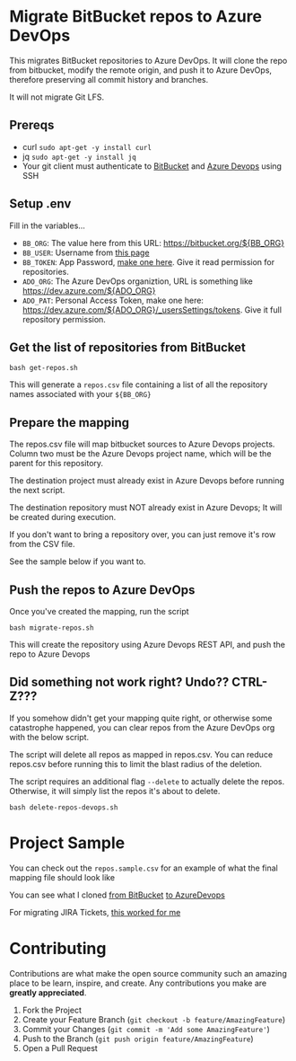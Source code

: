 # Migrate BitBucket repos to Azure DevOps

This migrates BitBucket repositories to Azure DevOps.  It will clone the repo from bitbucket, modify the remote origin, and push it to Azure DevOps, therefore preserving all commit history and branches.

It will not migrate Git LFS.

## Prereqs

* curl `sudo apt-get -y install curl`
* jq `sudo apt-get -y install jq`
* Your git client must authenticate to [BitBucket](https://support.atlassian.com/bitbucket-cloud/docs/set-up-an-ssh-key/) and [Azure Devops](https://docs.microsoft.com/en-us/azure/devops/repos/git/use-ssh-keys-to-authenticate?view=azure-devops) using SSH

## Setup .env

Fill in the variables...

* `BB_ORG`: The value here from this URL: https://bitbucket.org/${BB_ORG}
* `BB_USER`: Username from [this page](https://bitbucket.org/account/settings/)
* `BB_TOKEN`: App Password, [make one here](https://bitbucket.org/account/settings/app-passwords/).  Give it read permission for repositories.
* `ADO_ORG`: The Azure DevOps organiztion, URL is something like https://dev.azure.com/${ADO_ORG}
* `ADO_PAT`: Personal Access Token, make one here: https://dev.azure.com/${ADO_ORG}/_usersSettings/tokens.  Give it full repository permission.

## Get the list of repositories from BitBucket

```
bash get-repos.sh
```

This will generate a `repos.csv` file containing a list of all the repository names associated with your `${BB_ORG}`

## Prepare the mapping

The repos.csv file will map bitbucket sources to Azure Devops projects.  Column two must be the Azure Devops project name, which will be the parent for this repository.  

The destination project must already exist in Azure Devops before running the next script.

The destination repository must NOT already exist in Azure Devops; It will be created during execution.

If you don't want to bring a repository over, you can just remove it's row from the CSV file.

See the sample below if you want to.    

## Push the repos to Azure DevOps

Once you've created the mapping, run the script

```
bash migrate-repos.sh
```

This will create the repository using Azure Devops REST API, and push the repo to Azure Devops

## Did something not work right?  Undo?? CTRL-Z???

If you somehow didn't get your mapping quite right, or otherwise some catastrophe happened, you can clear repos from the Azure DevOps org with the below script.

The script will delete all repos as mapped in repos.csv.  You can reduce repos.csv before running this to limit the blast radius of the deletion.

The script requires an additional flag `--delete` to actually delete the repos.  Otherwise, it will simply list the repos it's about to delete.

```
bash delete-repos-devops.sh
```

# Project Sample

You can check out the `repos.sample.csv` for an example of what the final mapping file should look like

You can see what I cloned [from BitBucket](https://bitbucket.org/alex4108/azuredevops-migrate-sample/src/master/) [to AzureDevops](https://dev.azure.com/alex41081/BitBucket%20AzureDevops%20Migrate%20Sample/_git/azuredevops-migrate-sample)

For migrating JIRA Tickets, [this worked for me](https://github.com/solidify/jira-azuredevops-migrator)

# Contributing

Contributions are what make the open source community such an amazing place to be learn, inspire, and create. Any contributions you make are **greatly appreciated**.

1. Fork the Project
2. Create your Feature Branch (`git checkout -b feature/AmazingFeature`)
3. Commit your Changes (`git commit -m 'Add some AmazingFeature'`)
4. Push to the Branch (`git push origin feature/AmazingFeature`)
5. Open a Pull Request